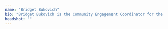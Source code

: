 ```yaml
---
name: "Bridget Bukovich"
bio: "Bridget Bukovich is the Community Engagement Coordinator for the Roy Rosenzweig Center for History and New Media."
headshot: ""
---
```

